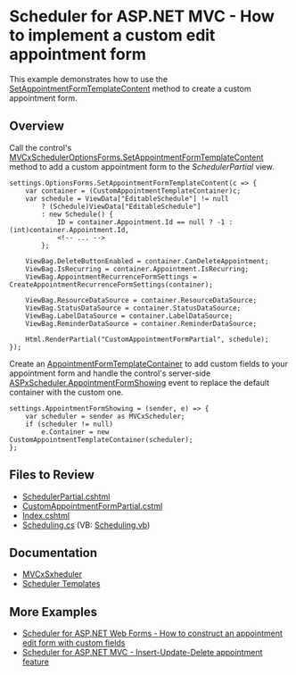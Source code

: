 # Scheduler for ASP.NET MVC - How to implement a custom edit appointment form

This example demonstrates how to use the [SetAppointmentFormTemplateContent](https://docs.devexpress.com/AspNetMvc/DevExpress.Web.Mvc.MVCxSchedulerOptionsForms.SetAppointmentFormTemplateContent.overloads) method to create a custom appointment form.

## Overview

Call the control's [MVCxSchedulerOptionsForms.SetAppointmentFormTemplateContent](https://docs.devexpress.com/AspNetMvc/DevExpress.Web.Mvc.MVCxSchedulerOptionsForms.SetAppointmentFormTemplateContent.overloads) method to add a custom appointment form to the *SchedulerPartial* view.

```cshtml
settings.OptionsForms.SetAppointmentFormTemplateContent(c => {
    var container = (CustomAppointmentTemplateContainer)c;
    var schedule = ViewData["EditableSchedule"] != null
        ? (Schedule)ViewData["EditableSchedule"]
        : new Schedule() {
            ID = container.Appointment.Id == null ? -1 : (int)container.Appointment.Id,
            <!-- ... -->
        };
    
    ViewBag.DeleteButtonEnabled = container.CanDeleteAppointment;
    ViewBag.IsRecurring = container.Appointment.IsRecurring;
    ViewBag.AppointmentRecurrenceFormSettings = CreateAppointmentRecurrenceFormSettings(container);

    ViewBag.ResourceDataSource = container.ResourceDataSource;
    ViewBag.StatusDataSource = container.StatusDataSource;
    ViewBag.LabelDataSource = container.LabelDataSource;
    ViewBag.ReminderDataSource = container.ReminderDataSource;

    Html.RenderPartial("CustomAppointmentFormPartial", schedule);
});
```

Create an [AppointmentFormTemplateContainer](https://docs.devexpress.com/AspNet/DevExpress.Web.ASPxScheduler.AppointmentFormTemplateContainer) to add custom fields to your appointment form and handle the control's server-side [ASPxScheduler.AppointmentFormShowing](https://docs.devexpress.com/AspNet/DevExpress.Web.ASPxScheduler.ASPxScheduler.AppointmentFormShowing) event to replace the default container with the custom one.

```cshtml
settings.AppointmentFormShowing = (sender, e) => {
    var scheduler = sender as MVCxScheduler;
    if (scheduler != null)
        e.Container = new CustomAppointmentTemplateContainer(scheduler);
};
```

## Files to Review

* [SchedulerPartial.cshtml](./CS/Views/Home/SchedulerPartial.cshtml)
* [CustomAppointmentFormPartial.cstml](./CS/Views/Home/CustomAppointmentFormPartial.cshtml)
* [Index.cshtml](./CS/Views/Home/Index.cshtml)
* [Scheduling.cs](./CS/Models/Scheduling.cs) (VB: [Scheduling.vb](./VB/Models/Scheduling.vb))

## Documentation

* [MVCxSxheduler](https://docs.devexpress.com/AspNetMvc/DevExpress.Web.Mvc.MVCxScheduler)
* [Scheduler Templates](https://docs.devexpress.com/AspNet/4550/components/scheduler/concepts/templates)

## More Examples

* [Scheduler for ASP.NET Web Forms - How to construct an appointment edit form with custom fields](https://github.com/DevExpress-Examples/how-to-construct-an-appointment-editing-form-with-custom-fields-e2924)
* [Scheduler for ASP.NET MVC - Insert-Update-Delete appointment feature](https://github.com/DevExpress-Examples/scheduler-lesson-2-insert-update-delete-appointment-feature-e3984)


